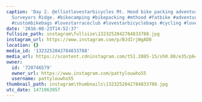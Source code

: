```yaml
---
caption: 'Day 2. @elliotlovestarbicycles Mt. Hood bike packing adventure. View from
  Surveyors Ridge. #bikecamping #bikepacking #mthood #fatbike #adventurebike #lovestarbicyclebags
  #custombikebags #lovestarraceclub #lovestarbicyclebags #cycling #lovestarfactoryteam'
date: '2016-08-23T14:52:37'
fullsize_path: instagram\fullsize\1323252042784833788.jpg
instagram_url: https://www.instagram.com/p/BJdIrjWgAD8
location: {}
media_id: '1323252042784833788'
media_url: https://scontent.cdninstagram.com/t51.2885-15/sh0.08/e35/p640x640/14033570_1130848743641928_1658604416_n.jpg?ig_cache_key=MTMyMzI1MjA0Mjc4NDgzMzc4OA%3D%3D.2
owner:
  id: '720746579'
  owner_url: https://www.instagram.com/pattylouwho55
  username: pattylouwho55
thumbnail_path: instagram\thumbnails\1323252042784833788.jpg
utc_date: 1471963957
---
```

